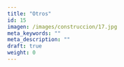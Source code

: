 ```yaml
---
title: "Otros"
id: 15
imagen: /images/construccion/17.jpg
meta_keywords: ""
meta_description: ""
draft: true
weight: 0
---
```


